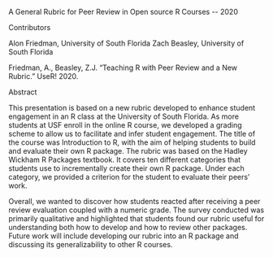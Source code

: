 A General Rubric for Peer Review in Open source R Courses -- 2020

Contributors

Alon Friedman, University of South Florida 
Zach Beasley, University of South Florida


Friedman, A., Beasley, Z.J. “Teaching R with Peer Review and a New Rubric.” UseR! 2020.

Abstract

This presentation is based on a new rubric developed to enhance student engagement in an R class at the University of South Florida. As more students at USF enroll in the online R course, we developed a grading scheme to allow us to facilitate and infer student engagement. The title of the course was Introduction to R, with the aim of helping students to build and evaluate their own R package.  The rubric was based on the Hadley Wickham R Packages textbook. It covers ten different categories that students use to incrementally create their own R package. Under each category, we provided a criterion for the student to evaluate their peers’ work.
 
Overall, we wanted to discover how students reacted after receiving a peer review evaluation coupled with a numeric grade. The survey conducted was primarily qualitative and highlighted that students found our rubric useful for understanding both how to develop and how to review other packages. Future work will include developing our rubric into an R package and discussing its generalizability to other R courses.




